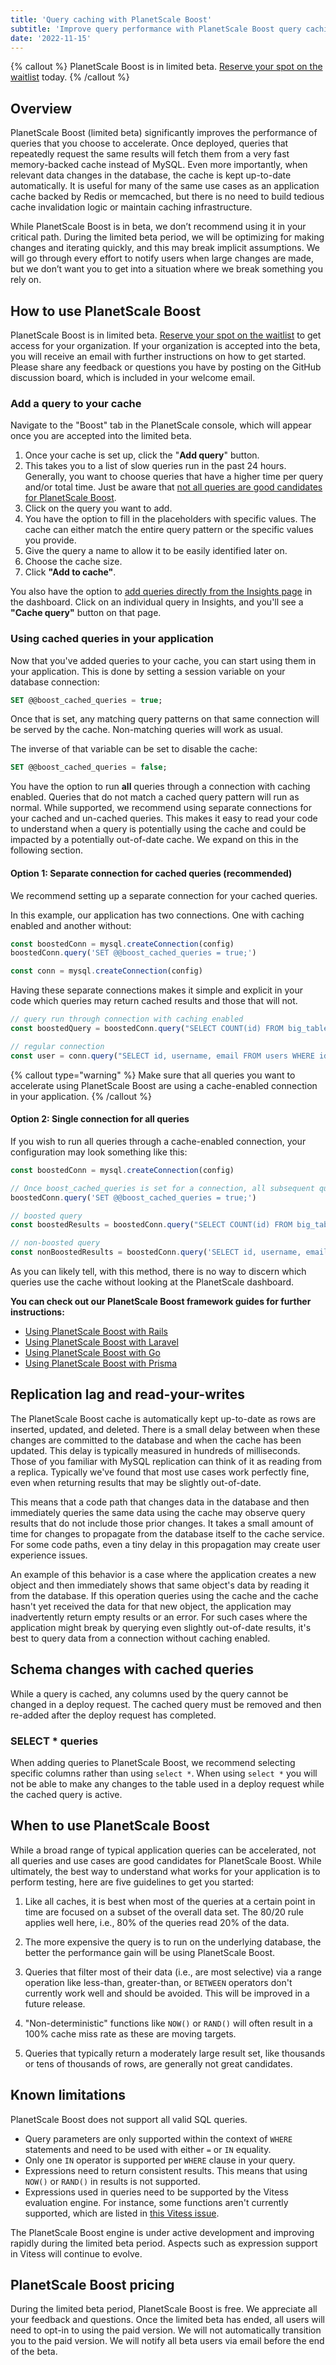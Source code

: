 ```yaml
---
title: 'Query caching with PlanetScale Boost'
subtitle: 'Improve query performance with PlanetScale Boost query caching.'
date: '2022-11-15'
---
```


{% callout %}
PlanetScale Boost is in limited beta. [Reserve your spot on the waitlist](/features/boost) today.
{% /callout %}

## Overview

PlanetScale Boost (limited beta) significantly improves the performance of queries that you choose to accelerate. Once deployed, queries that repeatedly request the same results will fetch them from a very fast memory-backed cache instead of MySQL. Even more importantly, when relevant data changes in the database, the cache is kept up-to-date automatically. It is useful for many of the same use cases as an application cache backed by Redis or memcached, but there is no need to build tedious cache invalidation logic or maintain caching infrastructure.

While PlanetScale Boost is in beta, we don’t recommend using it in your critical path. During the limited beta period, we will be optimizing for making changes and iterating quickly, and this may break implicit assumptions. We will go through every effort to notify users when large changes are made, but we don’t want you to get into a situation where we break something you rely on.

## How to use PlanetScale Boost

PlanetScale Boost is in limited beta. [Reserve your spot on the waitlist](/features/boost) to get access for your organization. If your organization is accepted into the beta, you will receive an email with further instructions on how to get started. Please share any feedback or questions you have by posting on the GitHub discussion board, which is included in your welcome email.

### Add a query to your cache

Navigate to the "Boost" tab in the PlanetScale console, which will appear once you are accepted into the limited beta.

1. Once your cache is set up, click the "**Add query**" button.
2. This takes you to a list of slow queries run in the past 24 hours. Generally, you want to choose queries that have a higher time per query and/or total time. Just be aware that [not all queries are good candidates for PlanetScale Boost](#when-to-use-planetscale-boost).
3. Click on the query you want to add.
4. You have the option to fill in the placeholders with specific values. The cache can either match the entire query pattern or the specific values you provide.
5. Give the query a name to allow it to be easily identified later on.
6. Choose the cache size.
7. Click **"Add to cache"**.

You also have the option to [add queries directly from the Insights page](/docs/concepts/query-insights) in the dashboard. Click on an individual query in Insights, and you'll see a **"Cache query"** button on that page.

### Using cached queries in your application

Now that you've added queries to your cache, you can start using them in your application. This is done by setting a session variable on your database connection:

```sql
SET @@boost_cached_queries = true;
```

Once that is set, any matching query patterns on that same connection will be served by the cache. Non-matching queries will work as usual.

The inverse of that variable can be set to disable the cache:

```sql
SET @@boost_cached_queries = false;
```

You have the option to run **all** queries through a connection with caching enabled. Queries that do not match a cached query pattern will run as normal. While supported, we recommend using separate connections for your cached and un-cached queries. This makes it easy to read your code to understand when a query is potentially using the cache and could be impacted by a potentially out-of-date cache. We expand on this in the following section.

#### Option 1: Separate connection for cached queries (recommended)

We recommend setting up a separate connection for your cached queries.

In this example, our application has two connections. One with caching enabled and another without:

```js
const boostedConn = mysql.createConnection(config)
boostedConn.query('SET @@boost_cached_queries = true;')

const conn = mysql.createConnection(config)
```

Having these separate connections makes it simple and explicit in your code which queries may return cached results and those that will not.

```js
// query run through connection with caching enabled
const boostedQuery = boostedConn.query("SELECT COUNT(id) FROM big_table WHERE season = 'fall';")

// regular connection
const user = conn.query("SELECT id, username, email FROM users WHERE id = 1006”)
```

{% callout type="warning" %}
Make sure that all queries you want to accelerate using PlanetScale Boost are using a cache-enabled connection in your
application.
{% /callout %}

#### Option 2: Single connection for all queries

If you wish to run all queries through a cache-enabled connection, your configuration may look something like this:

```js
const boostedConn = mysql.createConnection(config)

// Once boost_cached_queries is set for a connection, all subsequent queries can use PlanetScale Boost.
boostedConn.query('SET @@boost_cached_queries = true;')

// boosted query
const boostedResults = boostedConn.query("SELECT COUNT(id) FROM big_table WHERE season = 'fall'")

// non-boosted query
const nonBoostedResults = boostedConn.query('SELECT id, username, email FROM users WHERE id = 1006')
```

As you can likely tell, with this method, there is no way to discern which queries use the cache without looking at the PlanetScale dashboard.

**You can check out our PlanetScale Boost framework guides for further instructions:**

- [Using PlanetScale Boost with Rails](/docs/tutorials/rails-boost-guide)
- [Using PlanetScale Boost with Laravel](/docs/tutorials/laravel-boost-guide)
- [Using PlanetScale Boost with Go](/docs/tutorials/go-boost-guide)
- [Using PlanetScale Boost with Prisma](/docs/tutorials/prisma-boost-guide)

## Replication lag and read-your-writes

The PlanetScale Boost cache is automatically kept up-to-date as rows are inserted, updated, and deleted. There is a small delay between when these changes are committed to the database and when the cache has been updated. This delay is typically measured in hundreds of milliseconds. Those of you familiar with MySQL replication can think of it as reading from a replica. Typically we've found that most use cases work perfectly fine, even when returning results that may be slightly out-of-date.

This means that a code path that changes data in the database and then immediately queries the same data using the cache may observe query results that do not include those prior changes. It takes a small amount of time for changes to propagate from the database itself to the cache service. For some code paths, even a tiny delay in this propagation may create user experience issues.

An example of this behavior is a case where the application creates a new object and then immediately shows that same object's data by reading it from the database. If this operation queries using the cache and the cache hasn't yet received the data for that new object, the application may inadvertently return empty results or an error. For such cases where the application might break by querying even slightly out-of-date results, it's best to query data from a connection without caching enabled.

## Schema changes with cached queries

While a query is cached, any columns used by the query cannot be changed in a deploy request. The cached query must be removed and then re-added after the deploy request has completed.

### SELECT \* queries

When adding queries to PlanetScale Boost, we recommend selecting specific columns rather than using `select *`. When using `select *` you will not be able to make any changes to the table
used in a deploy request while the cached query is active.

## When to use PlanetScale Boost

While a broad range of typical application queries can be accelerated, not all queries and use cases are good candidates for PlanetScale Boost. While ultimately, the best way to understand what works for your application is to perform testing, here are five guidelines to get you started:

1. Like all caches, it is best when most of the queries at a certain point in time are focused on a subset of the overall data set. The 80/20 rule applies well here, i.e., 80% of the queries read 20% of the data.

2. The more expensive the query is to run on the underlying database, the better the performance gain will be using PlanetScale Boost.

3. Queries that filter most of their data (i.e., are most selective) via a range operation like less-than, greater-than, or `BETWEEN` operators don't currently work well and should be avoided. This will be improved in a future release.

4. "Non-deterministic" functions like `NOW()` or `RAND()` will often result in a 100% cache miss rate as these are moving targets.

5. Queries that typically return a moderately large result set, like thousands or tens of thousands of rows, are generally not great candidates.

## Known limitations

PlanetScale Boost does not support all valid SQL queries.

- Query parameters are only supported within the context of `WHERE` statements and need to be used with either `=` or `IN` equality.
- Only one `IN` operator is supported per `WHERE` clause in your query.
- Expressions need to return consistent results. This means that using `NOW()` or `RAND()` in results is not supported.
- Expressions used in queries need to be supported by the Vitess evaluation engine. For instance, some functions aren't currently supported, which are listed in [this Vitess issue](https://github.com/vitessio/vitess/issues/9647).

The PlanetScale Boost engine is under active development and improving rapidly during the limited beta period. Aspects such as expression support in Vitess will continue to evolve.

## PlanetScale Boost pricing

During the limited beta period, PlanetScale Boost is free. We appreciate all your feedback and questions. Once the limited beta has ended, all users will need to opt-in to using the paid version. We will not automatically transition you to the paid version.
We will notify all beta users via email before the end of the beta.
